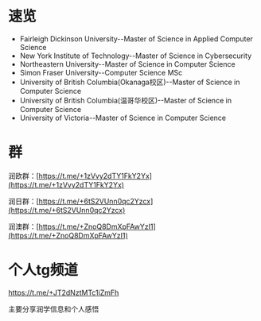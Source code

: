# 速览

* Fairleigh Dickinson University--Master of Science in Applied Computer Science
* New York Institute of Technology--Master of Science in Cybersecurity
* Northeastern University--Master of Science in Computer Science
* Simon Fraser University--Computer Science MSc
* University of British Columbia(Okanaga校区)--Master of Science in Computer Science
* University of British Columbia(温哥华校区)--Master of Science in Computer Science
* University of Victoria--Master of Science in Computer Science

# 群

润欧群：[https://t.me/+1zVvy2dTY1FkY2Yx](https://t.me/+1zVvy2dTY1FkY2Yx)

润日群：[https://t.me/+6tS2VUnn0qc2Yzcx](https://t.me/+6tS2VUnn0qc2Yzcx)

润澳群：[https://t.me/+ZnoQ8DmXpFAwYzI1](https://t.me/+ZnoQ8DmXpFAwYzI1)

# 个人tg频道

https://t.me/+JT2dNztMTc1iZmFh

主要分享润学信息和个人感悟
